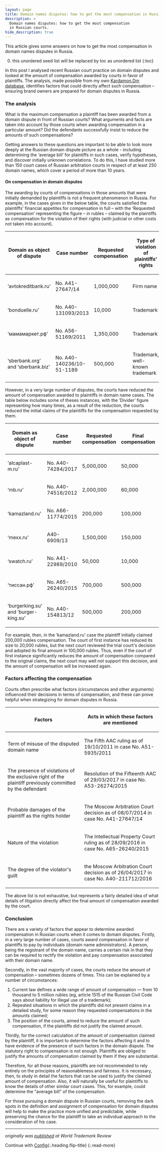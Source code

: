 ```yaml
---
layout: page
title: Domain names disputes: how to get the most compensation in Russian courts
description: >
  Domain names disputes: how to get the most compensation
  in Russian courts.
hide_description: true
---
```


This article gives some answers on how to get the most compensation in domain names disputes in Russia.

0. this unordered seed list will be replaced by toc as unordered list
{:toc}


In this post I analysed recent Russian court practice on domain disputes and looked at the amount of compensation awarded by courts in favor of plaintiffs. The analysis, made possible from my own [Kardamon.Dm database](https://github.com/xCounsel/kardamon/tree/master/English/premium), identifies factors that could directly affect such compensation – ensuring brand owners are prepared for domain disputes in Russia.

### The analysis

What is the maximum compensation a plaintiff has been awarded from a domain dispute in front of Russian courts? What arguments and facts are taken into account by those courts when awarding compensation in a particular amount? Did the defendants successfully insist to reduce the amounts of such compensations?

Getting answers to these questions are important to be able to look more deeply at the Russian domain dispute picture as a whole - including determining the ‘average bill’ for plaintiffs in such cases, verify hypotheses, and discover initially unknown correlations. To do this, I have studied more than 150 court cases of Russian arbitration courts in respect of at least 250 domain names, which cover a period of more than 10 years.


#### On compensation in domain disputes

The awarding by courts of compensations in those amounts that were initially demanded by plaintiffs is not a frequent phenomenon in Russia. For example, in the cases given in the below table, the courts satisfied the plaintiffs' financial appetites for compensation in full – with the ‘Requested compensation’ representing the figure – in rubles – claimed by the plaintiffs as compensation for the violation of their rights (with judicial or other costs not taken into account).

<table><thead><tr><th><p><strong>Domain as object of dispute</strong></p></th><th><p><strong>Case number</strong></p></th><th><p><strong>Requested compensation</strong></p></th><th><p><strong>Type of violation of plaintiffs' rights</strong></p></th></tr></thead><tbody><tr><td><p>‘avtokreditbank.ru’</p></td><td><p>No. A41-27647/14</p></td><td><p>1,000,000</p></td><td><p>Firm name</p></td></tr><tr><td><p>‘bonduellе.ru’</p></td><td><p>No. A40-131093/2013</p></td><td><p>10,000</p></td><td><p>Trademark</p></td></tr><tr><td><p>‘мамамаркет.рф’</p></td><td><p>No. A56-51169/2011</p></td><td><p>1,350,000</p></td><td><p>Trademark</p></td></tr><tr><td><p>‘sberbank.org’ and ‘sberbank.biz’</p></td><td><p>No. A40-140236/10-51-1189</p></td><td><p>500,000</p></td><td><p>Trademark, well-known trademark</p></td></tr></tbody></table>

However, in a very large number of disputes, the courts have reduced the amount of compensation awarded to plaintiffs in domain name cases. The table below includes some of theses instances, with the ‘Divider’ figure representing how many times, as a result of the reduction, the courts reduced the initial claims of the plaintiffs for the compensation requested by them.

<table><thead><tr><th><p><strong>Domain as object of dispute</strong></p></th><th><p><strong>Case number</strong></p></th><th><p><strong>Requested compensation</strong></p></th><th><p><strong>Final compensation</strong></p></th><th><p><strong>Divider</strong></p></th></tr></thead><tbody><tr><td><p>‘alcaplast-m.ru’</p></td><td><p>No. A40-74284/2017</p></td><td><p>5,000,000</p></td><td><p>50,000</p></td><td><p>100</p></td></tr><tr><td><p>‘mb.ru’</p></td><td><p>No. A40-74516/2012</p></td><td><p>2,000,000</p></td><td><p>60,000</p></td><td><p>33.3</p></td></tr><tr><td><p>‘kamazland.ru’</p></td><td><p>No. A66-11774/2015</p></td><td><p>200,000</p></td><td><p>100,000</p></td><td><p>2</p></td></tr><tr><td><p>‘mexx.ru’</p></td><td><p>А40-6909/13</p></td><td><p>1,500,000</p></td><td><p>150,000</p></td><td><p>10</p></td></tr><tr><td><p>‘swatch.ru’</p></td><td><p>No. A41-22989/2010</p></td><td><p>50,000</p></td><td><p>10,000</p></td><td><p>5</p></td></tr><tr><td><p>‘тиссан.рф’</p></td><td><p>No. A65-26240/2015</p></td><td><p>700,000</p></td><td><p>500,000</p></td><td><p>1.4</p></td></tr><tr><td><p>‘burgerking.su’ and ‘burger-king.su’</p></td><td><p>No. A40-154813/12</p></td><td><p>500,000</p></td><td><p>200,000</p></td><td><p>2.5</p></td></tr></tbody></table>

For example, then, in the ‘kamazland.ru’ case the plaintiff initially claimed 200,000 rubles compensation. The court of first instance has reduced its size to 20,000 rubles, but the next court reviewed the trial court's decision and adopted its final amount in 100,000 rubles. Thus, even if the court of first instance significantly reduces the amount of compensation compared to the original claims, the next court may well not support this decision, and the amount of compensation will be increased again.

### Factors affecting the compensation

Courts often prescribe what factors (circumstances and other arguments) influenced their decisions in terms of compensation, and these can prove helpful when strategizing for domain disputes in Russia.

<table><thead><tr><th><p><strong>Factors</strong></p></th><th><p><strong>Acts in which these factors are mentioned</strong></p></th></tr></thead><tbody><tr><td><p>Term of misuse of the disputed domain name</p></td><td><p>The Fifth AAC ruling as of 19/10/2011 in case No. A51-5935/2011</p></td></tr><tr><td><p>The presence of violations of the exclusive right of the plaintiff previously committed by the defendant</p></td><td><p>Resolution of the Fifteenth AAC of 29/03/2017 in case No. A53-26274/2015</p></td></tr><tr><td><p>Probable damages of the plaintiff as the rights holder</p></td><td><p>The Moscow Arbitration Court decision as of 08/07/2014 in case No. A41-27647/14</p></td></tr><tr><td><p>Nature of the violation</p></td><td><p>The Intellectual Property Court ruling as of 28/09/2016 in case No. A65-26240/2015</p></td></tr><tr><td><p>The degree of the violator's guilt</p></td><td><p>the Moscow Arbitration Court decision as of 26/04/2017 in case No. A40-211712/2016</p></td></tr></tbody></table>

The above list is not exhaustive, but represents a fairly detailed idea of what details of litigation directly affect the final amount of compensation awarded by the court.

### Conclusion

There are a variety of factors that appear to determine awarded compensation in Russian courts when it comes to domain disputes. Firstly, in a very large number of cases, courts award compensation in favor of plaintiffs to pay by individuals (domain name administrators). A person, being the registrant of the domain name, carries a certain risk in that they can be required to rectify the violation and pay compensation associated with their domain name.

Secondly, in the vast majority of cases, the courts reduce the amount of compensation – sometimes dozens of times. This can be explained by a number of circumstances:

1. Current law defines a wide range of amount of compensation — from 10 thousand to 5 million rubles (eg, article 1515 of the Russian Civil Code says about liability for illegal use of a trademark);
2. Repeated situations in which the plaintiffs did not present claims in a detailed study, for some reason they requested compensations in the amounts claimed;
3. The position of the courts, aimed to reduce the amount of such compensation, if the plaintiffs did not justify the claimed amount.

Thirdly, for the correct calculation of the amount of compensation claimed by the plaintiff, it is important to determine the factors affecting it and to have evidence of the presence of such factors in the domain dispute. The statutory right to compensation is not enough. Plaintiffs are obliged to justify the amounts of compensation claimed by them if they are substantial.

Therefore, for all those reasons, plaintiffs are not recommended to rely entirely on the principles of reasonableness and fairness. It is necessary, then, to study in detail the factors that can be used to justify the claimed amount of compensation. Also, it will naturally be useful for plaintiffs to know the details of other similar court cases. This, for example, could determine the "average bill" of the compensation.

For those pursuing a domain dispute in Russian courts, removing the dark spots in the definition and assignment of compensation for domain disputes will help to make the practice more unified and predictable, while preserving the chance for the plaintiff to take an individual approach to the consideration of his case.

***
*originally was [published](https://www.worldtrademarkreview.com/brand-management/domain-name-disputes-in-russia-how-get-most-compensation-in-court) at World Trademark Review*


Continue with [Config](config.md){:.heading.flip-title}
{:.read-more}


[upgrade]: upgrade.md
